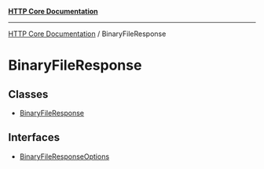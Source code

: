 [**HTTP Core Documentation**](../README.md)

***

[HTTP Core Documentation](../README.md) / BinaryFileResponse

# BinaryFileResponse

## Classes

- [BinaryFileResponse](classes/BinaryFileResponse.md)

## Interfaces

- [BinaryFileResponseOptions](interfaces/BinaryFileResponseOptions.md)
